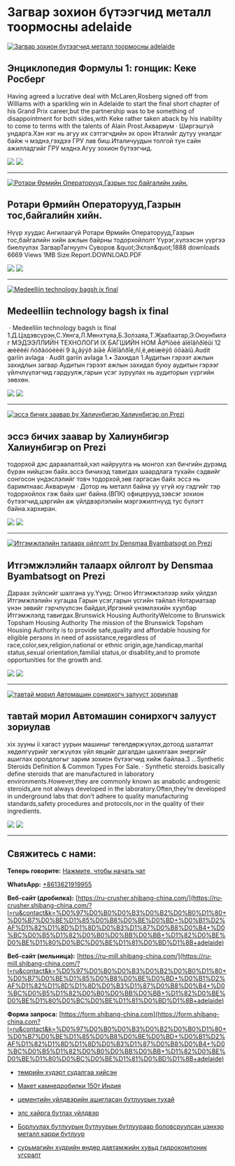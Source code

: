 # Загвар зохион бүтээгчид металл тоормосны adelaide

<a href="https://swt.shibang-china.com/?l=ru&img&k=%D0%97%D0%B0%D0%B3%D0%B2%D0%B0%D1%80+%D0%B7%D0%BE%D1%85%D0%B8%D0%BE%D0%BD+%D0%B1%D2%AF%D1%82%D1%8D%D1%8D%D0%B3%D1%87%D0%B8%D0%B4+%D0%BC%D0%B5%D1%82%D0%B0%D0%BB%D0%BB+%D1%82%D0%BE%D0%BE%D1%80%D0%BC%D0%BE%D1%81%D0%BD%D1%8B+adelaide" target="_blank">![Загвар зохион бүтээгчид металл тоормосны adelaide](http://static.shibang-china.com/all-800x300/849.jpg)</a>

## Энциклопедия Формулы 1: гонщик: Кеке Росберг
Having agreed a lucrative deal with McLaren,Rosberg signed off from Williams with a sparkling win in Adelaide to start the final short chapter of his Grand Prix career,but the partnership was to be something of disappointment for both sides,with Keke rather taken aback by his inability to come to terms with the talents of Alain Prost.Аквариум&nbsp;&#0183;&#32;Ширгэшгүй ундарга.Хэн нэг нь агуу их сэтгэгчдийн эх орон Италийг дутуу үнэлдэг байж ч мэднэ,гэхдээ ГРУ лав биш.Италичуудын толгой тун сайн ажилладгийг ГРУ мэднэ.Агуу зохион бүтээгчид.


<a href="https://whatsapp.shibangsoft.com/WhatsApp.php" target="_blank" title="WhatsApp">![](http://static.shibang-china.com/icon/whatsapp.png)</a> <a href="https://swt.shibang-china.com/?l=ru&icon&k=%D0%97%D0%B0%D0%B3%D0%B2%D0%B0%D1%80+%D0%B7%D0%BE%D1%85%D0%B8%D0%BE%D0%BD+%D0%B1%D2%AF%D1%82%D1%8D%D1%8D%D0%B3%D1%87%D0%B8%D0%B4+%D0%BC%D0%B5%D1%82%D0%B0%D0%BB%D0%BB+%D1%82%D0%BE%D0%BE%D1%80%D0%BC%D0%BE%D1%81%D0%BD%D1%8B+adelaide" target="_blank">![](http://static.shibang-china.com/icon/chat-ru.png)</a>

---

<a href="https://swt.shibang-china.com/?l=ru&img&k=%D0%97%D0%B0%D0%B3%D0%B2%D0%B0%D1%80+%D0%B7%D0%BE%D1%85%D0%B8%D0%BE%D0%BD+%D0%B1%D2%AF%D1%82%D1%8D%D1%8D%D0%B3%D1%87%D0%B8%D0%B4+%D0%BC%D0%B5%D1%82%D0%B0%D0%BB%D0%BB+%D1%82%D0%BE%D0%BE%D1%80%D0%BC%D0%BE%D1%81%D0%BD%D1%8B+adelaide" target="_blank">![Ротари Өрмийн Операторууд,Газрын тос,байгалийн хийн.](http://static.shibang-china.com/all-800x300/713.jpg)</a>

## Ротари Өрмийн Операторууд,Газрын тос,байгалийн хийн.
Нүүр хуудас Ангилаагүй Ротари Өрмийн Операторууд,Газрын тос,байгалийн хийн ажлын байрны тодорхойлолт Үүрэг,хүлээсэн үүргээ биелүүлэх ЗагварТагнуулч Суворов &amp;quot;Эхлэл&amp;quot;1888 downloads 6669 Views 1MB Size.Report.DOWNLOAD.PDF


<a href="https://whatsapp.shibangsoft.com/WhatsApp.php" target="_blank" title="WhatsApp">![](http://static.shibang-china.com/icon/whatsapp.png)</a> <a href="https://swt.shibang-china.com/?l=ru&icon&k=%D0%97%D0%B0%D0%B3%D0%B2%D0%B0%D1%80+%D0%B7%D0%BE%D1%85%D0%B8%D0%BE%D0%BD+%D0%B1%D2%AF%D1%82%D1%8D%D1%8D%D0%B3%D1%87%D0%B8%D0%B4+%D0%BC%D0%B5%D1%82%D0%B0%D0%BB%D0%BB+%D1%82%D0%BE%D0%BE%D1%80%D0%BC%D0%BE%D1%81%D0%BD%D1%8B+adelaide" target="_blank">![](http://static.shibang-china.com/icon/chat-ru.png)</a>

---

<a href="https://swt.shibang-china.com/?l=ru&img&k=%D0%97%D0%B0%D0%B3%D0%B2%D0%B0%D1%80+%D0%B7%D0%BE%D1%85%D0%B8%D0%BE%D0%BD+%D0%B1%D2%AF%D1%82%D1%8D%D1%8D%D0%B3%D1%87%D0%B8%D0%B4+%D0%BC%D0%B5%D1%82%D0%B0%D0%BB%D0%BB+%D1%82%D0%BE%D0%BE%D1%80%D0%BC%D0%BE%D1%81%D0%BD%D1%8B+adelaide" target="_blank">![Medeelliin technology bagsh ix final](http://static.shibang-china.com/all-800x300/841.jpg)</a>

## Medeelliin technology bagsh ix final
&nbsp;&#0183;&#32;Medeelliin technology bagsh ix final 1.Д.Цэдэвсүрэн,С.Уянга,Л.Мөнхтуяа,Б.Золзаяа,Т.Жаабаатар,Э.Оюунбилэг МЭДЭЭЛЛИЙН ТЕХНОЛОГИ IX БАГШИЙН НОМ &#197;&#240;&#186;&#237;&#245;&#232;&#233; &#225;&#238;&#235;&#238;&#226;&#241;&#240;&#238;&#235;&#251;&#237; 12 &#230;&#232;&#235;&#232;&#233;&#237; &#241;&#243;&#240;&#227;&#243;&#243;&#235;&#232;&#233;&#237; 9 &#228;&#191;&#227;&#253;&#253;&#240; &#224;&#237;&#227;&#232; &#193;&#238;&#235;&#238;&#226;&#241;&#240;&#238;&#235;,&#241;&#238;&#184;&#235;,&#248;&#232;&#237;&#230;&#235;&#253;&#245; &#243;&#245;&#224;&#224;&#237;&#251;.Audit gariin avlaga&nbsp;&#0183;&#32;Audit gariin avlaga 1.• Захидал 1.Аудитын гэрээт ажлын захидлын загвар Аудитын гэрээт ажлын захидал буюу аудитын гэрээг үйлчлүүлэгчид гардуулж,гарын үсэг зуруулах нь аудиторын үүргийн зөвхөн.


<a href="https://whatsapp.shibangsoft.com/WhatsApp.php" target="_blank" title="WhatsApp">![](http://static.shibang-china.com/icon/whatsapp.png)</a> <a href="https://swt.shibang-china.com/?l=ru&icon&k=%D0%97%D0%B0%D0%B3%D0%B2%D0%B0%D1%80+%D0%B7%D0%BE%D1%85%D0%B8%D0%BE%D0%BD+%D0%B1%D2%AF%D1%82%D1%8D%D1%8D%D0%B3%D1%87%D0%B8%D0%B4+%D0%BC%D0%B5%D1%82%D0%B0%D0%BB%D0%BB+%D1%82%D0%BE%D0%BE%D1%80%D0%BC%D0%BE%D1%81%D0%BD%D1%8B+adelaide" target="_blank">![](http://static.shibang-china.com/icon/chat-ru.png)</a>

---

<a href="https://swt.shibang-china.com/?l=ru&img&k=%D0%97%D0%B0%D0%B3%D0%B2%D0%B0%D1%80+%D0%B7%D0%BE%D1%85%D0%B8%D0%BE%D0%BD+%D0%B1%D2%AF%D1%82%D1%8D%D1%8D%D0%B3%D1%87%D0%B8%D0%B4+%D0%BC%D0%B5%D1%82%D0%B0%D0%BB%D0%BB+%D1%82%D0%BE%D0%BE%D1%80%D0%BC%D0%BE%D1%81%D0%BD%D1%8B+adelaide" target="_blank">![эссэ бичих заавар by Халиунбигэр Халиунбигэр on Prezi](http://static.shibang-china.com/all-800x300/186.jpg)</a>

## эссэ бичих заавар by Халиунбигэр Халиунбигэр on Prezi
тодорхой дэс дараалалтай,хэл найруулга нь монгол хэл бичгийн дүрэмд бүрэн нийцсэн байх.эссэ бичихэд тавигдах шаардлага тухайн сэдвийг сонгосон үндэслэлийг товч тодорхой,зөв гаргасан байх эссэ нь баримтнаас.Аквариум&nbsp;&#0183;&#32;Дотор нь металл байна уу үгүй юу гэдгийг тэр тодорхойлох гэж байх шиг байна.(ВПК) офицерууд,зэвсэг зохион бүтээгчид,цэргийн аж үйлдвэрлэлийн мэргэжилтнүүд тус бүлэгт байна.хархиран.


<a href="https://whatsapp.shibangsoft.com/WhatsApp.php" target="_blank" title="WhatsApp">![](http://static.shibang-china.com/icon/whatsapp.png)</a> <a href="https://swt.shibang-china.com/?l=ru&icon&k=%D0%97%D0%B0%D0%B3%D0%B2%D0%B0%D1%80+%D0%B7%D0%BE%D1%85%D0%B8%D0%BE%D0%BD+%D0%B1%D2%AF%D1%82%D1%8D%D1%8D%D0%B3%D1%87%D0%B8%D0%B4+%D0%BC%D0%B5%D1%82%D0%B0%D0%BB%D0%BB+%D1%82%D0%BE%D0%BE%D1%80%D0%BC%D0%BE%D1%81%D0%BD%D1%8B+adelaide" target="_blank">![](http://static.shibang-china.com/icon/chat-ru.png)</a>

---

<a href="https://swt.shibang-china.com/?l=ru&img&k=%D0%97%D0%B0%D0%B3%D0%B2%D0%B0%D1%80+%D0%B7%D0%BE%D1%85%D0%B8%D0%BE%D0%BD+%D0%B1%D2%AF%D1%82%D1%8D%D1%8D%D0%B3%D1%87%D0%B8%D0%B4+%D0%BC%D0%B5%D1%82%D0%B0%D0%BB%D0%BB+%D1%82%D0%BE%D0%BE%D1%80%D0%BC%D0%BE%D1%81%D0%BD%D1%8B+adelaide" target="_blank">![Итгэмжлэлийн талаарх ойлголт by Densmaa Byambatsogt on Prezi](http://static.shibang-china.com/all-800x300/1124.jpg)</a>

## Итгэмжлэлийн талаарх ойлголт by Densmaa Byambatsogt on Prezi
Дараах зүйлсийг шалгана уу.Үүнд: Огноо Итгэмжлэлээр хийх үйлдэл Итгэмжлэлийн хугацаа Гарын үсэг,гарын үсгийн тайлал Нотариатаар үнэн зөвийг гэрчлүүлсэн байдал,Иргэний үнэмлэхийн хуулбар Итгэмжлэлд тавигдах.Brunswick Housing AuthorityWelcome to Brunswick Topsham Housing Authority The mission of the Brunswick Topsham Housing Authority is to provide safe,quality and affordable housing for eligible persons in need of assistance,regardless of race,color,sex,religion,national or ethnic origin,age,handicap,marital status,sexual orientation,familial status,or disability,and to promote opportunities for the growth and.


<a href="https://whatsapp.shibangsoft.com/WhatsApp.php" target="_blank" title="WhatsApp">![](http://static.shibang-china.com/icon/whatsapp.png)</a> <a href="https://swt.shibang-china.com/?l=ru&icon&k=%D0%97%D0%B0%D0%B3%D0%B2%D0%B0%D1%80+%D0%B7%D0%BE%D1%85%D0%B8%D0%BE%D0%BD+%D0%B1%D2%AF%D1%82%D1%8D%D1%8D%D0%B3%D1%87%D0%B8%D0%B4+%D0%BC%D0%B5%D1%82%D0%B0%D0%BB%D0%BB+%D1%82%D0%BE%D0%BE%D1%80%D0%BC%D0%BE%D1%81%D0%BD%D1%8B+adelaide" target="_blank">![](http://static.shibang-china.com/icon/chat-ru.png)</a>

---

<a href="https://swt.shibang-china.com/?l=ru&img&k=%D0%97%D0%B0%D0%B3%D0%B2%D0%B0%D1%80+%D0%B7%D0%BE%D1%85%D0%B8%D0%BE%D0%BD+%D0%B1%D2%AF%D1%82%D1%8D%D1%8D%D0%B3%D1%87%D0%B8%D0%B4+%D0%BC%D0%B5%D1%82%D0%B0%D0%BB%D0%BB+%D1%82%D0%BE%D0%BE%D1%80%D0%BC%D0%BE%D1%81%D0%BD%D1%8B+adelaide" target="_blank">![тавтай морил Автомашин сонирхогч залууст зориулав](http://static.shibang-china.com/all-800x300/623.jpg)</a>

## тавтай морил Автомашин сонирхогч залууст зориулав
xix зууны ii хагаст уурын машиныг төгөлдөржүүлэх,дотоод шаталтат хөдөлгүүрийг хөгжүүлэх үйл явцийг дагалдан цахилгаан энергийг ашиглах оролдлогыг зарим зохион бүтээгчид хийж байлаа.3 …Synthetic Steroids Definition &amp; Common Types For Sale.&nbsp;&#0183;&#32;Synthetic steroids.basically define steroids that are manufactured in laboratory environments.However,they are commonly known as anabolic androgenic steroids,are not always developed in the laboratory.Often,they’re developed in underground labs that don’t adhere to quality manufacturing standards,safety procedures and protocols,nor in the quality of their ingredients.


<a href="https://whatsapp.shibangsoft.com/WhatsApp.php" target="_blank" title="WhatsApp">![](http://static.shibang-china.com/icon/whatsapp.png)</a> <a href="https://swt.shibang-china.com/?l=ru&icon&k=%D0%97%D0%B0%D0%B3%D0%B2%D0%B0%D1%80+%D0%B7%D0%BE%D1%85%D0%B8%D0%BE%D0%BD+%D0%B1%D2%AF%D1%82%D1%8D%D1%8D%D0%B3%D1%87%D0%B8%D0%B4+%D0%BC%D0%B5%D1%82%D0%B0%D0%BB%D0%BB+%D1%82%D0%BE%D0%BE%D1%80%D0%BC%D0%BE%D1%81%D0%BD%D1%8B+adelaide" target="_blank">![](http://static.shibang-china.com/icon/chat-ru.png)</a>

---
## Свяжитесь с нами:

**Теперь говорите:** [Нажмите, чтобы начать чат](https://swt.shibang-china.com?l=ru&contact&k=%D0%97%D0%B0%D0%B3%D0%B2%D0%B0%D1%80+%D0%B7%D0%BE%D1%85%D0%B8%D0%BE%D0%BD+%D0%B1%D2%AF%D1%82%D1%8D%D1%8D%D0%B3%D1%87%D0%B8%D0%B4+%D0%BC%D0%B5%D1%82%D0%B0%D0%BB%D0%BB+%D1%82%D0%BE%D0%BE%D1%80%D0%BC%D0%BE%D1%81%D0%BD%D1%8B+adelaide)

**WhatsApp:**  [+8613621919955](https://whatsapp.shibangsoft.com/WhatsApp.php)

**Веб-сайт (дробилка):** [https://ru-crusher.shibang-china.com/](https://ru-crusher.shibang-china.com/?l=ru&contact&k=%D0%97%D0%B0%D0%B3%D0%B2%D0%B0%D1%80+%D0%B7%D0%BE%D1%85%D0%B8%D0%BE%D0%BD+%D0%B1%D2%AF%D1%82%D1%8D%D1%8D%D0%B3%D1%87%D0%B8%D0%B4+%D0%BC%D0%B5%D1%82%D0%B0%D0%BB%D0%BB+%D1%82%D0%BE%D0%BE%D1%80%D0%BC%D0%BE%D1%81%D0%BD%D1%8B+adelaide)

**Веб-сайт (мельница):** [https://ru-mill.shibang-china.com/](https://ru-mill.shibang-china.com/?l=ru&contact&k=%D0%97%D0%B0%D0%B3%D0%B2%D0%B0%D1%80+%D0%B7%D0%BE%D1%85%D0%B8%D0%BE%D0%BD+%D0%B1%D2%AF%D1%82%D1%8D%D1%8D%D0%B3%D1%87%D0%B8%D0%B4+%D0%BC%D0%B5%D1%82%D0%B0%D0%BB%D0%BB+%D1%82%D0%BE%D0%BE%D1%80%D0%BC%D0%BE%D1%81%D0%BD%D1%8B+adelaide)

**Форма запроса:** [https://form.shibang-china.com](https://form.shibang-china.com?l=ru&contact&k=%D0%97%D0%B0%D0%B3%D0%B2%D0%B0%D1%80+%D0%B7%D0%BE%D1%85%D0%B8%D0%BE%D0%BD+%D0%B1%D2%AF%D1%82%D1%8D%D1%8D%D0%B3%D1%87%D0%B8%D0%B4+%D0%BC%D0%B5%D1%82%D0%B0%D0%BB%D0%BB+%D1%82%D0%BE%D0%BE%D1%80%D0%BC%D0%BE%D1%81%D0%BD%D1%8B+adelaide)

* [төмрийн хүдэрт судалгаа хийсэн](../129/%D1%82%D3%A9%D0%BC%D1%80%D0%B8%D0%B9%D0%BD%20%D1%85%D2%AF%D0%B4%D1%8D%D1%80%D1%82%20%D1%81%D1%83%D0%B4%D0%B0%D0%BB%D0%B3%D0%B0%D0%B0%20%D1%85%D0%B8%D0%B9%D1%81%D1%8D%D0%BD.md)

* [Макет камнедробилки 150т Индия](../126/%D0%9C%D0%B0%D0%BA%D0%B5%D1%82%20%D0%BA%D0%B0%D0%BC%D0%BD%D0%B5%D0%B4%D1%80%D0%BE%D0%B1%D0%B8%D0%BB%D0%BA%D0%B8%20150%D1%82%20%D0%98%D0%BD%D0%B4%D0%B8%D1%8F.md)

* [цементийн үйлдвэрийн ашигласан бутлуурын тухай](../128/%D1%86%D0%B5%D0%BC%D0%B5%D0%BD%D1%82%D0%B8%D0%B9%D0%BD%20%D2%AF%D0%B9%D0%BB%D0%B4%D0%B2%D1%8D%D1%80%D0%B8%D0%B9%D0%BD%20%D0%B0%D1%88%D0%B8%D0%B3%D0%BB%D0%B0%D1%81%D0%B0%D0%BD%20%D0%B1%D1%83%D1%82%D0%BB%D1%83%D1%83%D1%80%D1%8B%D0%BD%20%D1%82%D1%83%D1%85%D0%B0%D0%B9.md)

* [элс хайрга бутлах үйлдвэр](../126/%D1%8D%D0%BB%D1%81%20%D1%85%D0%B0%D0%B9%D1%80%D0%B3%D0%B0%20%D0%B1%D1%83%D1%82%D0%BB%D0%B0%D1%85%20%D2%AF%D0%B9%D0%BB%D0%B4%D0%B2%D1%8D%D1%80.md)

* [Борлуулах бутлуурын бутлуурын бутлуураар боловсруулсан цэнхэр металл карри бутлуур](../129/%D0%91%D0%BE%D1%80%D0%BB%D1%83%D1%83%D0%BB%D0%B0%D1%85%20%D0%B1%D1%83%D1%82%D0%BB%D1%83%D1%83%D1%80%D1%8B%D0%BD%20%D0%B1%D1%83%D1%82%D0%BB%D1%83%D1%83%D1%80%D1%8B%D0%BD%20%D0%B1%D1%83%D1%82%D0%BB%D1%83%D1%83%D1%80%D0%B0%D0%B0%D1%80%20%D0%B1%D0%BE%D0%BB%D0%BE%D0%B2%D1%81%D1%80%D1%83%D1%83%D0%BB%D1%81%D0%B0%D0%BD%20%D1%86%D1%8D%D0%BD%D1%85%D1%8D%D1%80%20%D0%BC%D0%B5%D1%82%D0%B0%D0%BB%D0%BB%20%D0%BA%D0%B0%D1%80%D1%80%D0%B8%20%D0%B1%D1%83%D1%82%D0%BB%D1%83%D1%83%D1%80.md)

* [сурьмагийн хүдрийн өндөр давтамжийн хувьд гидрокомпоник угсралт](../126/%D1%81%D1%83%D1%80%D1%8C%D0%BC%D0%B0%D0%B3%D0%B8%D0%B9%D0%BD%20%D1%85%D2%AF%D0%B4%D1%80%D0%B8%D0%B9%D0%BD%20%D3%A9%D0%BD%D0%B4%D3%A9%D1%80%20%D0%B4%D0%B0%D0%B2%D1%82%D0%B0%D0%BC%D0%B6%D0%B8%D0%B9%D0%BD%20%D1%85%D1%83%D0%B2%D1%8C%D0%B4%20%D0%B3%D0%B8%D0%B4%D1%80%D0%BE%D0%BA%D0%BE%D0%BC%D0%BF%D0%BE%D0%BD%D0%B8%D0%BA%20%D1%83%D0%B3%D1%81%D1%80%D0%B0%D0%BB%D1%82.md)